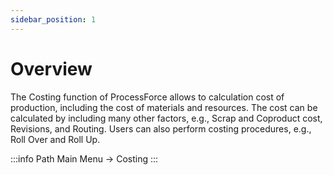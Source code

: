 ```yaml
---
sidebar_position: 1
---
```


# Overview

The Costing function of ProcessForce allows to calculation cost of production, including the cost of materials and resources. The cost can be calculated by including many other factors, e.g., Scrap and Coproduct cost, Revisions, and Routing. Users can also perform costing procedures, e.g., Roll Over and Roll Up.

:::info Path
    Main Menu → Costing
:::
